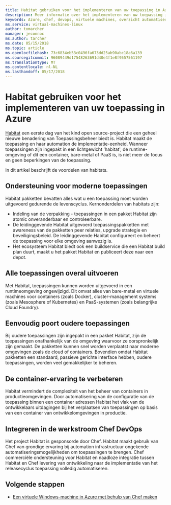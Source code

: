 ```yaml
---
title: Habitat gebruiken voor het implementeren van uw toepassing in Azure
description: Meer informatie over het implementeren van uw toepassing in Azure virtual machines en containers consistent
keywords: Azure, chef, devops, virtuele machines, overzicht automatiseren, habitat
ms.service: virtual-machines-linux
author: tomarcher
manager: jeconnoc
ms.author: tarcher
ms.date: 05/15/2018
ms.topic: article
ms.openlocfilehash: 73c6834eb53c0496fa673dd25ab90abc18a6a139
ms.sourcegitcommit: 96089449d17548263691d40e4f1e8f9557561197
ms.translationtype: MT
ms.contentlocale: nl-NL
ms.lasthandoff: 05/17/2018
---
```

# <a name="use-habitat-to-deploy-your-application-to-azure"></a>Habitat gebruiken voor het implementeren van uw toepassing in Azure
[Habitat](https://www.habitat.sh/) een eerste dag van het kind open source-project die een geheel nieuwe benadering van Toepassingsbeheer biedt is. Habitat maakt de toepassing en haar automation de implementatie-eenheid. Wanneer toepassingen zijn ingepakt in een lichtgewicht 'habitat', de runtime-omgeving of dit een container, bare-metal of PaaS is, is niet meer de focus en geen beperkingen van de toepassing. 

In dit artikel beschrijft de voordelen van habitats.

## <a name="support-for-the-modern-application"></a>Ondersteuning voor moderne toepassingen
Habitat pakketten bevatten alles wat u een toepassing moet worden uitgevoerd gedurende de levenscyclus. Kernonderdelen van habitats zijn:
- Indeling van de verpakking - toepassingen in een pakket Habitat zijn atomic onveranderbaar en controleerbare.
- De leidinggevende Habitat uitgevoerd toepassingspakketten met awareness van de pakketten peer relaties, upgrade strategie en beveiligingsbeleid. De leidinggevende Habitat configureert en beheert de toepassing voor elke omgeving aanwezig is.
- Het ecosysteem Habitat biedt ook een buildservice die een Habitat build plan duurt, maakt u het pakket Habitat en publiceert deze naar een depot.

## <a name="run-any-application-anywhere"></a>Alle toepassingen overal uitvoeren
Met Habitat, toepassingen kunnen worden uitgevoerd in een runtimeomgeving ongewijzigd. Dit omvat alles van bare-metal en virtuele machines voor containers (zoals Docker), cluster-management systems (zoals Mesosphere of Kubernetes) en PaaS-systemen (zoals belangrijke Cloud Foundry).

## <a name="easily-port-legacy-applications"></a>Eenvoudig poort oudere toepassingen
Bij oudere toepassingen zijn ingepakt in een pakket Habitat, zijn de toepassingen onafhankelijk van de omgeving waarvoor ze oorspronkelijk zijn gemaakt. De pakketten kunnen snel worden verplaatst naar moderne omgevingen zoals de cloud of containers. Bovendien omdat Habitat pakketten een standaard, passieve gerichte interface hebben, oudere toepassingen, worden veel gemakkelijker te beheren.

## <a name="improve-the-container-experience"></a>De container-ervaring te verbeteren
Habitat vermindert de complexiteit van het beheer van containers in productieomgevingen. Door automatisering van de configuratie van de toepassing binnen een container adressen Habitat het vlak van de ontwikkelaars uitdagingen bij het verplaatsen van toepassingen op basis van een container van ontwikkelomgevingen in productie.

## <a name="integrate-into-the-chef-devops-workflow"></a>Integreren in de werkstroom Chef DevOps
Het project Habitat is gesponsorde door Chef. Habitat maakt gebruik van Chef van grondige ervaring bij automation infrastructuur ongekende automatiseringsmogelijkheden om toepassingen te brengen. Chef commerciële ondersteuning voor Habitat en naadloze integratie tussen Habitat en Chef levering van ontwikkeling naar de implementatie van het releasecyclus toepassing volledig automatiseren.

## <a name="next-steps"></a>Volgende stappen
* [Een virtuele Windows-machine in Azure met behulp van Chef maken](/azure/virtual-machines/windows/chef-automation)
